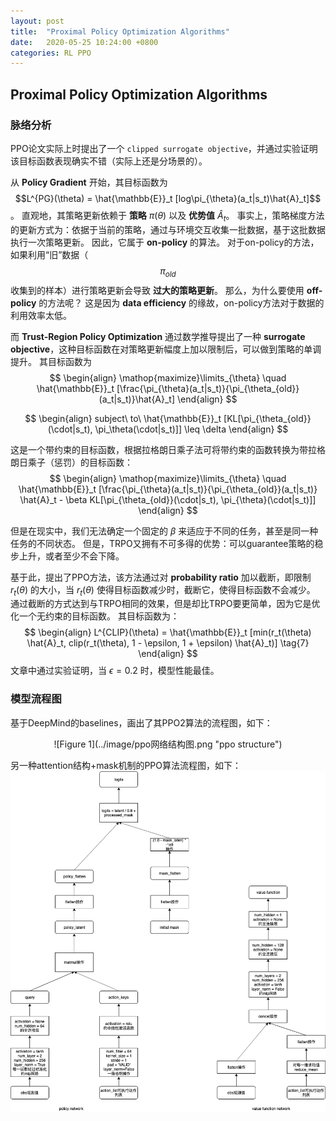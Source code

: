 ```yaml
---
layout: post
title:  "Proximal Policy Optimization Algorithms"
date:   2020-05-25 10:24:00 +0800
categories: RL PPO
---
```


## Proximal Policy Optimization Algorithms
### 脉络分析
PPO论文实际上时提出了一个 `clipped surrogate objective`，并通过实验证明该目标函数表现确实不错（实际上还是分场景的）。

从 **Policy Gradient** 开始，其目标函数为 $$L^{PG}(\theta) = \hat{\mathbb{E}}_t [log\pi_{\theta}(a_t|s_t)\hat{A}_t]$$。
直观地，其策略更新依赖于 **策略** $\pi(\theta)$ 以及 **优势值**  $\hat{A}_t$。
事实上，策略梯度方法的更新方式为：依据于当前的策略，通过与环境交互收集一批数据，基于这批数据执行一次策略更新。
因此，它属于 **on-policy** 的算法。
对于on-policy的方法，如果利用“旧”数据（$$\pi_{old}$$ 收集到的样本）进行策略更新会导致 **过大的策略更新**。
那么，为什么要使用 **off-policy** 的方法呢？
这是因为 **data efficiency** 的缘故，on-policy方法对于数据的利用效率太低。

而 **Trust-Region Policy Optimization** 通过数学推导提出了一种 **surrogate objective**，这种目标函数在对策略更新幅度上加以限制后，可以做到策略的单调提升。
其目标函数为 
$$
\begin{align}
\mathop{maximize}\limits_{\theta} \quad \hat{\mathbb{E}}_t [\frac{\pi_{\theta}(a_t|s_t)}{\pi_{\theta_{old}}(a_t|s_t)}\hat{A}_t]
\end{align}
$$

$$
\begin{align}
subject\ to\ \hat{\mathbb{E}}_t [KL[\pi_{\theta_{old}}(\cdot|s_t), \pi_\theta(\cdot|s_t)]] \leq \delta
\end{align}
$$

这是一个带约束的目标函数，根据拉格朗日乘子法可将带约束的函数转换为带拉格朗日乘子（惩罚）的目标函数：
$$
\begin{align}
\mathop{maximize}\limits_{\theta} \quad \hat{\mathbb{E}}_t [\frac{\pi_{\theta}(a_t|s_t)}{\pi_{\theta_{old}}(a_t|s_t)} \hat{A}_t - \beta KL[\pi_{\theta_{old}}(\cdot|s_t), \pi_{\theta}(\cdot|s_t)]]
\end{align}
$$

但是在现实中，我们无法确定一个固定的 $\beta$ 来适应于不同的任务，甚至是同一种任务的不同状态。
但是，TRPO又拥有不可多得的优势：可以guarantee策略的稳步上升，或者至少不会下降。

基于此，提出了PPO方法，该方法通过对 **probability ratio** 加以截断，即限制 $r_t(\theta)$ 的大小，当 $r_t(\theta)$ 使得目标函数减少时，截断它，使得目标函数不会减少。
通过截断的方式达到与TRPO相同的效果，但是却比TRPO要更简单，因为它是优化一个无约束的目标函数。
其目标函数为：
$$
\begin{align}
L^{CLIP}(\theta) = \hat{\mathbb{E}}_t [min(r_t(\theta) \hat{A}_t, clip(r_t(\theta), 1 - \epsilon, 1 + \epsilon) \hat{A}_t)] \tag{7}
\end{align}
$$
文章中通过实验证明，当 $\epsilon = 0.2$ 时，模型性能最佳。

### 模型流程图
基于DeepMind的baselines，画出了其PPO2算法的流程图，如下：  
<center>![Figure 1](../image/ppo网络结构图.png "ppo structure")</center>

另一种attention结构+mask机制的PPO算法流程图，如下：
![Figure 2](../image/alpha-star-ppo网络结构图.png "attention structure")
